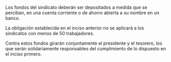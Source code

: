 Los fondos del sindicato deberán ser depositados a medida que se perciban, en una cuenta corriente o de ahorro abierta a su nombre en un banco.

La obligación establecida en el inciso anterior no se aplicará a los sindicatos con menos de 50 trabajadores.

Contra estos fondos girarán conjuntamente el presidente y el tesorero, los que serán solidariamente responsables del cumplimiento de lo dispuesto en el inciso primero.